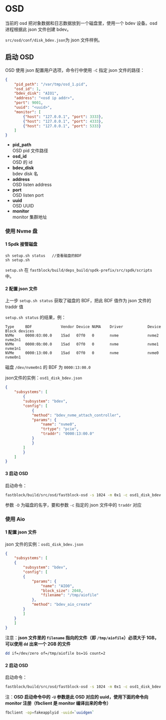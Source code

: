 # OSD

当前的 osd 把对象数据和日志数据放到一个磁盘里，使用一个 bdev 设备。osd 进程根据此 json 文件创建 bdev。

`src/osd/conf/disk_bdev.json`为 json 文件样例。

## 启动 OSD

OSD 使用 json 配置用户选项，命令行中使用 `-C` 指定 json 文件的路径：

```json
{
    "pid_path": "/var/tmp/osd_1.pid",
    "osd_id": 1,
    "bdev_disk": "AIO1",
    "address": "<osd ip addr>",
    "port": 9001,
    "uuid": "<uuid>",
    "monitor": [
        {"host": "127.0.0.1", "port": 3333},
        {"host": "127.0.0.1", "port": 4333},
        {"host": "127.0.0.1", "port": 5333}
    ]
}
```

- **pid_path**  
    OSD pid 文件路径  
- **osd_id**  
    OSD 的 id  
- **bdev_disk**  
    bdev disk 名  
- **address**  
    OSD listen address  
- **port**  
    OSD listen port  
- **uuid**  
    OSD UUID  
- **monitor**  
    monitor 集群地址

### 使用 Nvme 盘

#### 1 Spdk 接管磁盘 

```
sh setup.sh status   //查看磁盘的BDF
sh setup.sh 
```     

`setup.sh` 在 `fastblock/build/deps_build/spdk-prefix/src/spdk/scripts` 中。

#### 2 配置 json 文件

上一步 `setup.sh status` 获取了磁盘的 BDF，把此 BDF 值作为 json 文件的 traddr 值

`setup.sh status` 的结果，例：

```
Type     BDF             Vendor Device NUMA    Driver           Device     Block devices
NVMe     0000:03:00.0    15ad   07f0   0       nvme             nvme2      nvme2n1
NVMe     0000:0b:00.0    15ad   07f0   0       nvme             nvme1      nvme1n1
NVMe     0000:13:00.0    15ad   07f0   0       nvme             nvme0      nvme0n1
```  


磁盘 `/dev/nvme0n1` 的 BDF 为 `0000:13:00.0`

json文件的实例：`osd1_disk_bdev.json`

```json
{
    "subsystems": [
        {
        "subsystem": "bdev",
        "config": [
            {
            "method": "bdev_nvme_attach_controller",
            "params": {
                "name": "nvme0",
                "trtype": "pcie",
                "traddr": "0000:13:00.0"
            }
            }
        ]
        }
    ]
}
```

#### 3 启动 OSD

启动命令：

```bash
fastblock/build/src/osd/fastblock-osd -s 1024 -m 0x1 -c osd1_disk_bdev.json -C osd1.json
```

参数 `-D` 为磁盘的名字，要和参数 `-c` 指定的 json 文件中的 `traddr` 对应

### 使用 Aio

#### 1 配置 json 文件

json 文件的实例：`osd1_disk_bdev.json`

```json
{
    "subsystems": [
    {
        "subsystem": "bdev",
        "config": [
        {
            "params": {
                "name": "AIO0",
                "block_size": 2048,
                "filename": "/tmp/aiofile"
            },
            "method": "bdev_aio_create"
        }
        ]
    }
    ]
}
```
 
注意：**json 文件里的 `filename` 指向的文件（即 `/tmp/aiofile`）必须大于 1GB，可以使用 `dd` 出来一个 2GB 的文件**

```bash
dd if=/dev/zero of=/tmp/aiofile bs=1G count=2
```
#### 2 启动 OSD
启动命令：
      
```bash
fastblock/build/src/osd/fastblock-osd -s 1024 -m 0x1 -c osd1_disk_bdev.json -C osd.json
```

注：**OSD 启动命令中的 `-U` 参数是此 OSD 对应的 uuid，使用下面的命令向 monitor 注册（fbclient 是 monitor 编译出来的命令）**

```bash
fbclient -op=fakeapplyid -uuid=`uuidgen`
```
